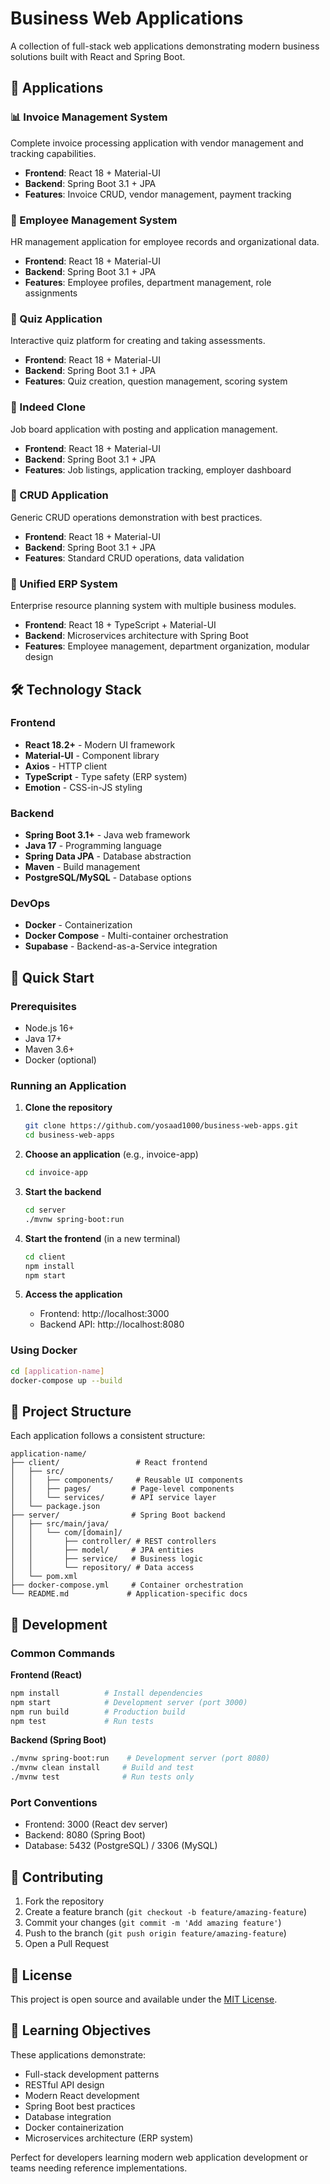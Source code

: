 # Business Web Applications

A collection of full-stack web applications demonstrating modern business solutions built with React and Spring Boot.

## 🚀 Applications

### 📊 Invoice Management System
Complete invoice processing application with vendor management and tracking capabilities.
- **Frontend**: React 18 + Material-UI
- **Backend**: Spring Boot 3.1 + JPA
- **Features**: Invoice CRUD, vendor management, payment tracking

### 👥 Employee Management System
HR management application for employee records and organizational data.
- **Frontend**: React 18 + Material-UI
- **Backend**: Spring Boot 3.1 + JPA
- **Features**: Employee profiles, department management, role assignments

### 🎯 Quiz Application
Interactive quiz platform for creating and taking assessments.
- **Frontend**: React 18 + Material-UI
- **Backend**: Spring Boot 3.1 + JPA
- **Features**: Quiz creation, question management, scoring system

### 💼 Indeed Clone
Job board application with posting and application management.
- **Frontend**: React 18 + Material-UI
- **Backend**: Spring Boot 3.1 + JPA
- **Features**: Job listings, application tracking, employer dashboard

### 🔧 CRUD Application
Generic CRUD operations demonstration with best practices.
- **Frontend**: React 18 + Material-UI
- **Backend**: Spring Boot 3.1 + JPA
- **Features**: Standard CRUD operations, data validation

### 🏢 Unified ERP System
Enterprise resource planning system with multiple business modules.
- **Frontend**: React 18 + TypeScript + Material-UI
- **Backend**: Microservices architecture with Spring Boot
- **Features**: Employee management, department organization, modular design

## 🛠️ Technology Stack

### Frontend
- **React 18.2+** - Modern UI framework
- **Material-UI** - Component library
- **Axios** - HTTP client
- **TypeScript** - Type safety (ERP system)
- **Emotion** - CSS-in-JS styling

### Backend
- **Spring Boot 3.1+** - Java web framework
- **Java 17** - Programming language
- **Spring Data JPA** - Database abstraction
- **Maven** - Build management
- **PostgreSQL/MySQL** - Database options

### DevOps
- **Docker** - Containerization
- **Docker Compose** - Multi-container orchestration
- **Supabase** - Backend-as-a-Service integration

## 🚀 Quick Start

### Prerequisites
- Node.js 16+
- Java 17+
- Maven 3.6+
- Docker (optional)

### Running an Application

1. **Clone the repository**
   ```bash
   git clone https://github.com/yosaad1000/business-web-apps.git
   cd business-web-apps
   ```

2. **Choose an application** (e.g., invoice-app)
   ```bash
   cd invoice-app
   ```

3. **Start the backend**
   ```bash
   cd server
   ./mvnw spring-boot:run
   ```

4. **Start the frontend** (in a new terminal)
   ```bash
   cd client
   npm install
   npm start
   ```

5. **Access the application**
   - Frontend: http://localhost:3000
   - Backend API: http://localhost:8080

### Using Docker

```bash
cd [application-name]
docker-compose up --build
```

## 📁 Project Structure

Each application follows a consistent structure:

```
application-name/
├── client/                 # React frontend
│   ├── src/
│   │   ├── components/     # Reusable UI components
│   │   ├── pages/         # Page-level components
│   │   └── services/      # API service layer
│   └── package.json
├── server/                # Spring Boot backend
│   ├── src/main/java/
│   │   └── com/[domain]/
│   │       ├── controller/ # REST controllers
│   │       ├── model/     # JPA entities
│   │       ├── service/   # Business logic
│   │       └── repository/ # Data access
│   └── pom.xml
├── docker-compose.yml     # Container orchestration
└── README.md             # Application-specific docs
```

## 🔧 Development

### Common Commands

**Frontend (React)**
```bash
npm install          # Install dependencies
npm start            # Development server (port 3000)
npm run build        # Production build
npm test             # Run tests
```

**Backend (Spring Boot)**
```bash
./mvnw spring-boot:run    # Development server (port 8080)
./mvnw clean install     # Build and test
./mvnw test              # Run tests only
```

### Port Conventions
- Frontend: 3000 (React dev server)
- Backend: 8080 (Spring Boot)
- Database: 5432 (PostgreSQL) / 3306 (MySQL)

## 🤝 Contributing

1. Fork the repository
2. Create a feature branch (`git checkout -b feature/amazing-feature`)
3. Commit your changes (`git commit -m 'Add amazing feature'`)
4. Push to the branch (`git push origin feature/amazing-feature`)
5. Open a Pull Request

## 📝 License

This project is open source and available under the [MIT License](LICENSE).

## 🎯 Learning Objectives

These applications demonstrate:
- Full-stack development patterns
- RESTful API design
- Modern React development
- Spring Boot best practices
- Database integration
- Docker containerization
- Microservices architecture (ERP system)

Perfect for developers learning modern web application development or teams needing reference implementations.